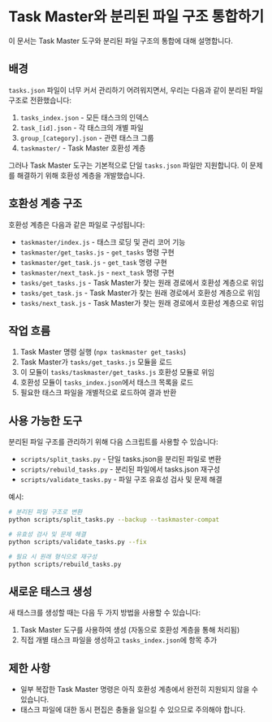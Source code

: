 # Task Master와 분리된 파일 구조 통합하기

이 문서는 Task Master 도구와 분리된 파일 구조의 통합에 대해 설명합니다.

## 배경

`tasks.json` 파일이 너무 커서 관리하기 어려워지면서, 우리는 다음과 같이 분리된 파일 구조로 전환했습니다:

1. `tasks_index.json` - 모든 태스크의 인덱스
2. `task_[id].json` - 각 태스크의 개별 파일
3. `group_[category].json` - 관련 태스크 그룹
4. `taskmaster/` - Task Master 호환성 계층

그러나 Task Master 도구는 기본적으로 단일 `tasks.json` 파일만 지원합니다. 이 문제를 해결하기 위해 호환성 계층을 개발했습니다.

## 호환성 계층 구조

호환성 계층은 다음과 같은 파일로 구성됩니다:

- `taskmaster/index.js` - 태스크 로딩 및 관리 코어 기능
- `taskmaster/get_tasks.js` - `get_tasks` 명령 구현
- `taskmaster/get_task.js` - `get_task` 명령 구현
- `taskmaster/next_task.js` - `next_task` 명령 구현
- `tasks/get_tasks.js` - Task Master가 찾는 원래 경로에서 호환성 계층으로 위임
- `tasks/get_task.js` - Task Master가 찾는 원래 경로에서 호환성 계층으로 위임
- `tasks/next_task.js` - Task Master가 찾는 원래 경로에서 호환성 계층으로 위임

## 작업 흐름

1. Task Master 명령 실행 (`npx taskmaster get_tasks`)
2. Task Master가 `tasks/get_tasks.js` 모듈을 로드
3. 이 모듈이 `tasks/taskmaster/get_tasks.js` 호환성 모듈로 위임
4. 호환성 모듈이 `tasks_index.json`에서 태스크 목록을 로드
5. 필요한 태스크 파일을 개별적으로 로드하여 결과 반환

## 사용 가능한 도구

분리된 파일 구조를 관리하기 위해 다음 스크립트를 사용할 수 있습니다:

- `scripts/split_tasks.py` - 단일 tasks.json을 분리된 파일로 변환
- `scripts/rebuild_tasks.py` - 분리된 파일에서 tasks.json 재구성
- `scripts/validate_tasks.py` - 파일 구조 유효성 검사 및 문제 해결

예시:

```bash
# 분리된 파일 구조로 변환
python scripts/split_tasks.py --backup --taskmaster-compat

# 유효성 검사 및 문제 해결
python scripts/validate_tasks.py --fix

# 필요 시 원래 형식으로 재구성
python scripts/rebuild_tasks.py
```

## 새로운 태스크 생성

새 태스크를 생성할 때는 다음 두 가지 방법을 사용할 수 있습니다:

1. Task Master 도구를 사용하여 생성 (자동으로 호환성 계층을 통해 처리됨)
2. 직접 개별 태스크 파일을 생성하고 `tasks_index.json`에 항목 추가

## 제한 사항

- 일부 복잡한 Task Master 명령은 아직 호환성 계층에서 완전히 지원되지 않을 수 있습니다.
- 태스크 파일에 대한 동시 편집은 충돌을 일으킬 수 있으므로 주의해야 합니다.
